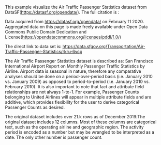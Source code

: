 This example visualize the Air Traffic Passenger Statistics dataset from DataSF(https://datasf.org/opendata/). The full citation is :

Data acquired from https://datasf.org/opendata/ on February 11 2020. Aggregated data on this page is made freely available under Open Data Commons Public Domain Dedication and License(https://opendatacommons.org/licenses/pddl/1.0/)

The direct link to data set is:
https://data.sfgov.org/Transportation/Air-Traffic-Passenger-Statistics/rkru-6vcg

The Air Traffic Passenger Statistics dataset is described as:
San Francisco International Airport Report on Monthly Passenger Traffic Statistics by Airline. Airport data is seasonal in nature, therefore any comparative analyses should be done on a period-over-period basis (i.e. January 2010 vs. January 2009) as opposed to period-to-period (i.e. January 2010 vs. February 2010). It is also important to note that fact and attribute field relationships are not always 1-to-1. For example, Passenger Counts belonging to United Airlines will appear in multiple attribute fields and are additive, which provides flexibility for the user to derive categorical Passenger Counts as desired.

The original dataset includes over 21.k rows as of December 2019.The original dataset includes 12 columns. Most of these columns are categorical text, such as the operating airline and geographic region. The activity period is encoded as a number but may be wrangled to be interpreted as a date. The only other number is passenger count.
